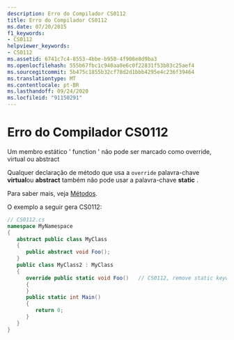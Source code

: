 ```yaml
---
description: Erro do Compilador CS0112
title: Erro do Compilador CS0112
ms.date: 07/20/2015
f1_keywords:
- CS0112
helpviewer_keywords:
- CS0112
ms.assetid: 6741c7c4-8553-4bbe-b950-4f908e8d9ba3
ms.openlocfilehash: 555b67fbc1c940aa0e6c0f22831f53b83c25aef4
ms.sourcegitcommit: 5b475c1855b32cf78d2d1bbb4295e4c236f39464
ms.translationtype: MT
ms.contentlocale: pt-BR
ms.lasthandoff: 09/24/2020
ms.locfileid: "91150291"
---
```

# <a name="compiler-error-cs0112"></a>Erro do Compilador CS0112

Um membro estático ' function ' não pode ser marcado como override, virtual ou abstract  
  
 Qualquer declaração de método que usa a `override` palavra-chave **virtual**ou **abstract** também não pode usar a palavra-chave **static** .  
  
 Para saber mais, veja [Métodos](../programming-guide/classes-and-structs/methods.md).  
  
 O exemplo a seguir gera CS0112:  
  
```csharp  
// CS0112.cs  
namespace MyNamespace  
{  
   abstract public class MyClass  
   {  
      public abstract void Foo();  
   }  
   public class MyClass2 : MyClass  
   {  
      override public static void Foo()   // CS0112, remove static keyword  
      {  
      }  
      public static int Main()  
      {  
         return 0;  
      }  
   }  
}  
```
